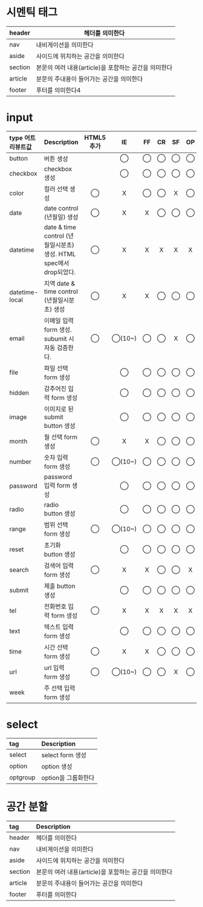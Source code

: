 # 시멘틱 태그



| header  | 헤더를 의미한다                                      |
| ------- | ---------------------------------------------------- |
| nav     | 내비게이션을 의미한다                                |
| aside   | 사이드에 위치하는 공간을 의미한다                    |
| section | 본문의 여러 내용(article)을 포함하는 공간을 의미한다 |
| article | 분문의 주내용이 들어가는 공간을 의미한다             |
| footer  | 푸터를 의미한다4                                     |



# input

| type 어트리뷰트값 | Description                                                  | HTML5 추가 |   IE   |  FF  |  CR  |  SF  |  OP  |
| :---------------- | :----------------------------------------------------------- | :--------: | :----: | :--: | :--: | :--: | :--: |
| button            | 버튼 생성                                                    |            |   ◯    |  ◯   |  ◯   |  ◯   |  ◯   |
| checkbox          | checkbox 생성                                                |            |   ◯    |  ◯   |  ◯   |  ◯   |  ◯   |
| color             | 컬러 선택 생성                                               |     ◯      |   X    |  ◯   |  ◯   |  X   |  ◯   |
| date              | date control (년월일) 생성                                   |     ◯      |   X    |  X   |  ◯   |  ◯   |  ◯   |
| datetime          | date & time control (년월일시분초) 생성. HTML spec에서 drop되었다. |     ◯      |   X    |  X   |  X   |  X   |  X   |
| datetime-local    | 지역 date & time control (년월일시분초) 생성                 |     ◯      |   X    |  X   |  ◯   |  ◯   |  ◯   |
| email             | 이메일 입력 form 생성. subumit 시 자동 검증한다.             |     ◯      | ◯(10~) |  ◯   |  ◯   |  X   |  ◯   |
| file              | 파일 선택 form 생성                                          |            |   ◯    |  ◯   |  ◯   |  ◯   |  ◯   |
| hidden            | 감추어진 입력 form 생성                                      |            |   ◯    |  ◯   |  ◯   |  ◯   |  ◯   |
| image             | 이미지로 된 submit button 생성                               |            |   ◯    |  ◯   |  ◯   |  ◯   |  ◯   |
| month             | 월 선택 form 생성                                            |     ◯      |   X    |  X   |  ◯   |  ◯   |  ◯   |
| number            | 숫자 입력 form 생성                                          |     ◯      | ◯(10~) |  ◯   |  ◯   |  ◯   |  ◯   |
| password          | password 입력 form 생성                                      |            |   ◯    |  ◯   |  ◯   |  ◯   |  ◯   |
| radio             | radio button 생성                                            |            |   ◯    |  ◯   |  ◯   |  ◯   |  ◯   |
| range             | 범위 선택 form 생성                                          |     ◯      | ◯(10~) |  ◯   |  ◯   |  ◯   |  ◯   |
| reset             | 초기화 button 생성                                           |            |   ◯    |  ◯   |  ◯   |  ◯   |  ◯   |
| search            | 검색어 입력 form 생성                                        |     ◯      |   X    |  X   |  ◯   |  ◯   |  X   |
| submit            | 제출 button 생성                                             |            |   ◯    |  ◯   |  ◯   |  ◯   |  ◯   |
| tel               | 전화번호 입력 form 생성                                      |     ◯      |   X    |  X   |  X   |  X   |  X   |
| text              | 텍스트 입력 form 생성                                        |            |   ◯    |  ◯   |  ◯   |  ◯   |  ◯   |
| time              | 시간 선택 form 생성                                          |     ◯      |   X    |  X   |  ◯   |  ◯   |  ◯   |
| url               | url 입력 form 생성                                           |     ◯      | ◯(10~) |  ◯   |  ◯   |  X   |  ◯   |
| week              | 주 선택 입력 form 생성                                       |            |        |      |      |      |      |





# select

| tag      | Description         |
| :------- | :------------------ |
| select   | select form 생성    |
| option   | option 생성         |
| optgroup | option을 그룹화한다 |





# 공간 분할

| tag     | Description                                          |
| :------ | :--------------------------------------------------- |
| header  | 헤더를 의미한다                                      |
| nav     | 내비게이션을 의미한다                                |
| aside   | 사이드에 위치하는 공간을 의미한다                    |
| section | 본문의 여러 내용(article)을 포함하는 공간을 의미한다 |
| article | 분문의 주내용이 들어가는 공간을 의미한다             |
| footer  | 푸터를 의미한다                                      |